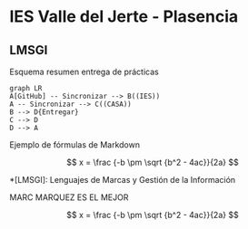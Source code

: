 # IES Valle del Jerte - Plasencia
## LMSGI
Esquema resumen entrega de prácticas

```mermaid
graph LR
A[GitHub] -- Sincronizar --> B((IES))
A -- Sincronizar --> C((CASA))
B --> D{Entregar}
C --> D
D --> A
```
Ejemplo de fórmulas de Markdown

$$
 x = \frac {-b \pm \sqrt {b^2 - 4ac}}{2a}
$$

*[LMSGI]: Lenguajes de Marcas y Gestión de la Información

MARC MARQUEZ ES EL MEJOR

$$
 x = \frac {-b \pm \sqrt {b^2 - 4ac}}{2a}
$$
